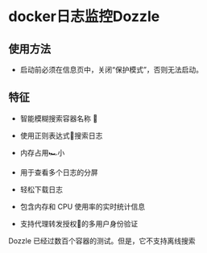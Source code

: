 # docker日志监控Dozzle

## 使用方法

- 启动前必须在信息页中，关闭“保护模式”，否则无法启动。

## 特征

- 智能模糊搜索容器名称 🤖
 
- 使用正则表达式🔦搜索日志
 
- 内存占用🏎小
 
- 用于查看多个日志的分屏
 
- 轻松下载日志
 
- 包含内存和 CPU 使用率的实时统计信息
 
- 支持代理转发授权🚨的多用户身份验证

Dozzle 已经过数百个容器的测试。但是，它不支持离线搜索


